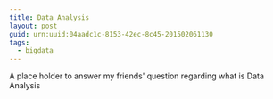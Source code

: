 ```yaml
---
title: Data Analysis 
layout: post
guid: urn:uuid:04aadc1c-8153-42ec-8c45-201502061130
tags:
  - bigdata
---
```

A place holder to answer my friends' question regarding what is Data Analysis